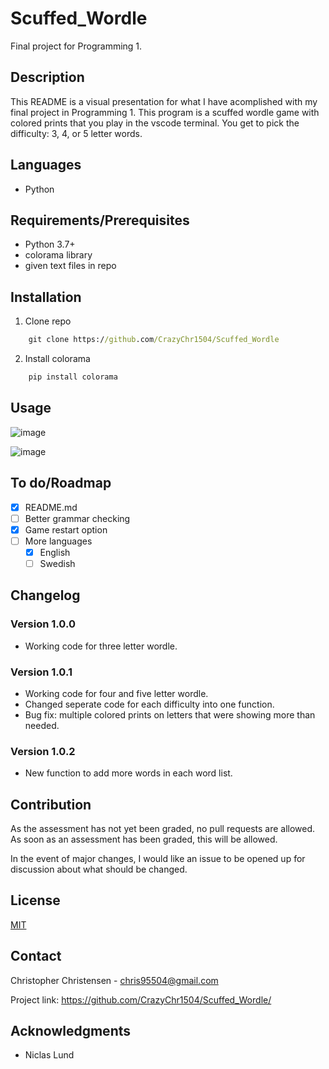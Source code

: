 # Scuffed_Wordle
Final project for Programming 1.

## Description

This README is a visual presentation for what I have acomplished with my final project in Programming 1.
This program is a scuffed wordle game with colored prints that you play in the vscode terminal.
You get to pick the difficulty: 3, 4, or 5 letter words.

## Languages

- Python

## Requirements/Prerequisites

- Python 3.7+
- colorama library
- given text files in repo

## Installation

1. Clone repo
```cmd
    git clone https://github.com/CrazyChr1504/Scuffed_Wordle
```
2. Install colorama
```cmd
    pip install colorama
```

## Usage
![image](https://user-images.githubusercontent.com/94122405/167366119-491fe25d-42e2-4a43-ad1a-ac5bcf7e403a.png)

![image](https://user-images.githubusercontent.com/94122405/167366411-a7288d0d-deb5-4b63-9f0b-9281d05fec6d.png)


## To do/Roadmap

- [x] README.md
- [ ] Better grammar checking
- [X] Game restart option
- [ ] More languages
    - [x] English
    - [ ] Swedish

## Changelog

### Version 1.0.0

- Working code for three letter wordle.

### Version 1.0.1

- Working code for four and five letter wordle.
- Changed seperate code for each difficulty into one function.
- Bug fix: multiple colored prints on letters that were showing more than needed.

### Version 1.0.2

- New function to add more words in each word list.

## Contribution

As the assessment has not yet been graded, no pull requests are allowed. As soon as an assessment has been graded, this will be allowed.

In the event of major changes, I would like an issue to be opened up for discussion about what should be changed.

## License

[MIT](https://choosealicense.com/licenses/mit/)

## Contact

Christopher Christensen - chris95504@gmail.com

Project link: https://github.com/CrazyChr1504/Scuffed_Wordle/

## Acknowledgments

- Niclas Lund
